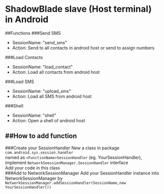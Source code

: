 ShadowBlade slave (Host terminal) in Android
============================================
##Functions
###Send SMS
  * SessionName: "send_sms"<br>
  * Action: Send to all contacts in android host or send to assign numbers<br>

###Load Contacts
  * SessionName: "load_contact"<br>
  * Action: Load all contacts from android host

###Load SMS
  * SessionName: "upload_sms"<br>
  * Action: Load all SMS from android host

###Shell
  * SessionName: "shell"<br>
  * Action: Open a shell of android host

##How to add function
-------------------
###Create your SessionHandler
  New a class in package <br>
  `com.android.sys.session.handler` <br>
  named as `<FunctionName>SessionHandler` (eg. YourSessionHandler), <br>
  implement `NetworkSeessionManager.SessionHandler` interface<br>
  Add your code in this class<br>
###Add to NetworkSessionManager
  Add your SessionHandler instance into NetworkSessionManager by<br>
  `NetworkSessionManager.addSessionHandler(SessionName,new YourSessionHandler())` <br>
